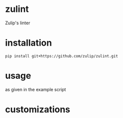 # zulint
Zulip's linter


# installation

``` 
pip install git+https://github.com/zulip/zulint.git
```

# usage

as given in the example script

# customizations

